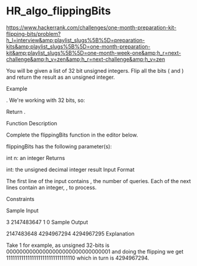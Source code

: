 # HR_algo_flippingBits
https://www.hackerrank.com/challenges/one-month-preparation-kit-flipping-bits/problem?h_l=interview&amp;playlist_slugs%5B%5D=preparation-kits&amp;playlist_slugs%5B%5D=one-month-preparation-kit&amp;playlist_slugs%5B%5D=one-month-week-one&amp;h_r=next-challenge&amp;h_v=zen&amp;h_r=next-challenge&amp;h_v=zen


You will be given a list of 32 bit unsigned integers. Flip all the bits ( and ) and return the result as an unsigned integer.

Example

. We're working with 32 bits, so:



Return .

Function Description

Complete the flippingBits function in the editor below.

flippingBits has the following parameter(s):

int n: an integer
Returns

int: the unsigned decimal integer result
Input Format

The first line of the input contains , the number of queries.
Each of the next  lines contain an integer, , to process.

Constraints



Sample Input

3 
2147483647 
1 
0
Sample Output

2147483648 
4294967294 
4294967295
Explanation

Take 1 for example, as unsigned 32-bits is 00000000000000000000000000000001 and doing the flipping we get 11111111111111111111111111111110 which in turn is 4294967294.
